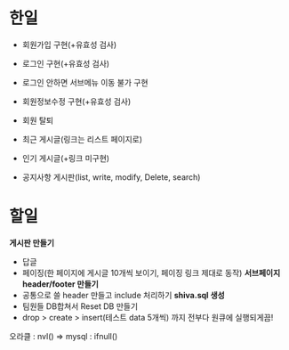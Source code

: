 # 한일
- 회원가입 구현(+유효성 검사)
- 로그인 구현(+유효성 검사)
- 로그인 안하면 서브메뉴 이동 불가 구현
- 회원정보수정 구현(+유효성 검사)
- 회원 탈퇴
- 최근 게시글(링크는 리스트 페이지로)
- 인기 게시글(+링크 미구현)


- 공지사항 게시판(list, write, modify, Delete, search)

# 할일
**게시판 만들기**
- 답글
- 페이징(한 페이지에 게시글 10개씩 보이기, 페이징 링크 제대로 동작)
**서브페이지 header/footer 만들기**
- 공통으로 쓸 header 만들고 include 처리하기
**shiva.sql 생성** 
- 팀원들 DB합쳐서 Reset DB 만들기
- drop > create > insert(테스트 data 5개씩) 까지 전부다 원큐에 실행되게끔!

오라클 : nvl() => mysql : ifnull()





